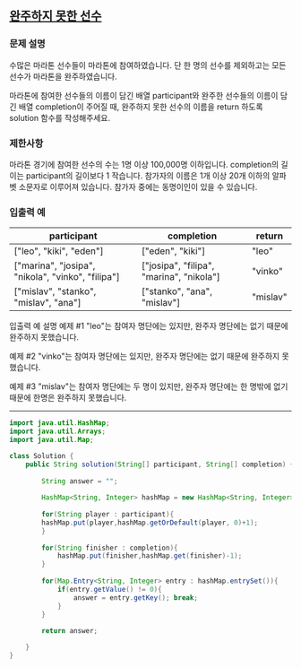 ## [완주하지 못한 선수](https://school.programmers.co.kr/learn/courses/30/lessons/42576)

### 문제 설명
수많은 마라톤 선수들이 마라톤에 참여하였습니다. 단 한 명의 선수를 제외하고는 모든 선수가 마라톤을 완주하였습니다.

마라톤에 참여한 선수들의 이름이 담긴 배열 participant와 완주한 선수들의 이름이 담긴 배열 completion이 주어질 때, 완주하지 못한 선수의 이름을 return 하도록 solution 함수를 작성해주세요.

### 제한사항
마라톤 경기에 참여한 선수의 수는 1명 이상 100,000명 이하입니다.
completion의 길이는 participant의 길이보다 1 작습니다.
참가자의 이름은 1개 이상 20개 이하의 알파벳 소문자로 이루어져 있습니다.
참가자 중에는 동명이인이 있을 수 있습니다.

### 입출력 예

|participant|completion|return|
|------|---|----|
|["leo", "kiki", "eden"]|["eden", "kiki"]|"leo"|
|["marina", "josipa", "nikola", "vinko", "filipa"]|["josipa", "filipa", "marina", "nikola"]|"vinko"|
|["mislav", "stanko", "mislav", "ana"]|["stanko", "ana", "mislav"]|"mislav"|

입출력 예 설명
예제 #1
"leo"는 참여자 명단에는 있지만, 완주자 명단에는 없기 때문에 완주하지 못했습니다.

예제 #2
"vinko"는 참여자 명단에는 있지만, 완주자 명단에는 없기 때문에 완주하지 못했습니다.

예제 #3
"mislav"는 참여자 명단에는 두 명이 있지만, 완주자 명단에는 한 명밖에 없기 때문에 한명은 완주하지 못했습니다.

---

``` java
import java.util.HashMap;
import java.util.Arrays;
import java.util.Map;

class Solution {
    public String solution(String[] participant, String[] completion) {
        
        String answer = "";
        
        HashMap<String, Integer> hashMap = new HashMap<String, Integer>();
       
        for(String player : participant){
        hashMap.put(player,hashMap.getOrDefault(player, 0)+1);
        }
        
        for(String finisher : completion){
            hashMap.put(finisher,hashMap.get(finisher)-1);
        }
       
        for(Map.Entry<String, Integer> entry : hashMap.entrySet()){
            if(entry.getValue() != 0){
                answer = entry.getKey(); break;
            }
        }
        
        return answer;

    }
}
```
